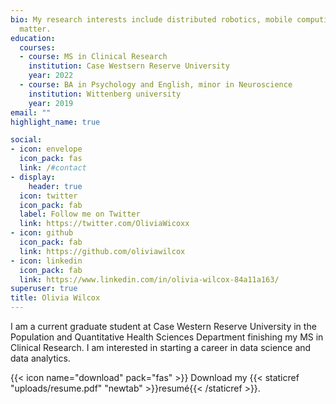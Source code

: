 ```yaml
---
bio: My research interests include distributed robotics, mobile computing and programmable
  matter.
education:
  courses:
  - course: MS in Clinical Research
    institution: Case Westsern Reserve University
    year: 2022
  - course: BA in Psychology and English, minor in Neuroscience
    institution: Wittenberg university
    year: 2019
email: ""
highlight_name: true

social:
- icon: envelope
  icon_pack: fas
  link: /#contact
- display:
    header: true
  icon: twitter
  icon_pack: fab
  label: Follow me on Twitter
  link: https://twitter.com/OliviaWicoxx
- icon: github
  icon_pack: fab
  link: https://github.com/oliviawilcox
- icon: linkedin
  icon_pack: fab
  link: https://www.linkedin.com/in/olivia-wilcox-84a11a163/
superuser: true
title: Olivia Wilcox
---
```


I am a current graduate student at Case Western Reserve University in the Population and Quantitative Health Sciences Department finishing my MS in Clinical Research. I am interested in starting a career in data science and data analytics.



{{< icon name="download" pack="fas" >}} Download my {{< staticref "uploads/resume.pdf" "newtab" >}}resumé{{< /staticref >}}.
